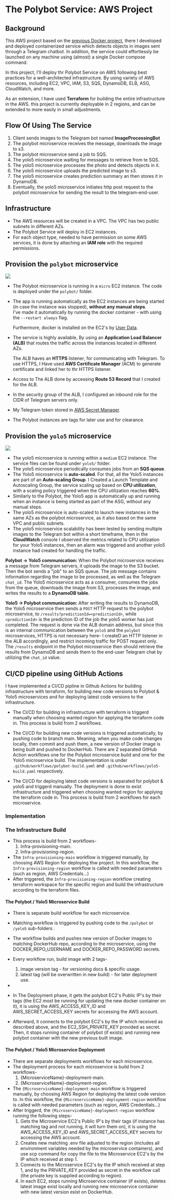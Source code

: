 # The Polybot Service: AWS Project

## Background

This AWS project based on the [previous Docker project][PolybotServiceDocker], there I developed and deployed containerized service which detects objects in images sent through a Telegram chatbot. 
In addition, the service could effortlessly be launched on any machine using (almost) a single Docker compose command.

In this project, I'll deploy thr Polybot Service on AWS following best practices for a well-architected infrastructure.
By using variety of AWS resources, including EC2, VPC, IAM, S3, SQS, DynamoDB, ELB, ASG, CloudWatch, and more.

As an extension, I have used **Terraform** for building the entire infrastructure in the AWS. this project is 
currently deployable in 2 regions, and can be extended to more easily in small adjustments. 

## Flow Of Using The Service

1. Client sends images to the Telegram bot named **ImageProcessingBot**
2. The polybot microservice receives the message, downloads the image to s3.
3. The polybot microservice send a job to SQS.
4. The yolo5 microservice waiting for messages to retrieve from te SQS.
5. The yolo5 microservice processes the photo and detects objects in it.
6. The yolo5 microservice uploads the predicted image to s3.
7. The yolo5 microservice creates prediction summary an then stores it in DynamoDB.
8. Eventually, the yolo5 microservice initiates http post request to the polybot 
microservice for sending the result to the telegram-end-user.

## Infrastructure

- The AWS resources will be created in a VPC. The VPC has two public subnets in different AZs.
- The Polybot Service will deploy in EC2 instances. 
- For each object type, needed to have permission on some AWS services, it is done by attaching an **IAM role** with the required permissions.


## Provision the `polybot` microservice

![][botaws2]

- The Polybot microservice is running in a `micro` EC2 instance. The code is deployed under the `polybot/` folder.
- The app is running automatically as the EC2 instances are being started (in case the instance was stopped), **without any manual steps**.      
  I've made it automatically by running the docker container - with using the `--restart always` flag.
  
  Furthermore, docker is installed on the EC2's by [User Data](https://docs.aws.amazon.com/AWSEC2/latest/UserGuide/user-data.html).
- The service is highly available, By using an **Application Load Balancer (ALB)** that routes the traffic across the instances located in different AZs. 
  
  The ALB haves an **HTTPS** listener, for communicating with Telegram. To use HTTPS, I Have used **AWS Certificate Manager** (ACM)
to generate certificate and linked her to thr HTTPS listener.

- Access to The ALB done by accessing **Route 53 Record** that I created for the ALB.

- In the security group of the ALB, I configured an inbound role for the CIDR of Telegram servers only.
- My Telegram token stored in [AWS Secret Manager](https://docs.aws.amazon.com/secretsmanager/latest/userguide/intro.html).
- The Polybot instances are tags for later use and for clearance.

## Provision the `yolo5` microservice

![][botaws3]

- The yolo5 microservice is running within a `medium` EC2 instance. The service files can be found under `yolo5/` folder. 
- The yolo5 microservice periodically consumes jobs from an **SQS queue**.
- The Yolo5 microservice is **auto-scaled**. For that, all the Yolo5 instances are part of an **Auto-scaling Group**. 
  I Created a Launch Template and Autoscaling Group, the service scaling up  based on **CPU utilization**, with a scaling policy triggered when the CPU utilization reaches **60%**.
- Similarly to the Polybot, the Yolo5 app is automatically up and running when an instance is being started as part of the ASG, without any manual steps.
- The yolo5 microservice is auto-scaled to launch new instances in the same AZs as the polybot microservice, as it also based on the same VPC and public subnets.
- The yolo5 microservice scalability has been tested by sending multiple images to the Telegram bot within a short timeframe, then
in the  **CloudWatch** console I observed the metrics related to CPU utilization for your Yolo5 instances, then an alarm was triggered and another yolo5 instance had created for handling the traffic.

**Polybot -> Yolo5 communication:** When the Polybot microservice receives a message from Telegram servers, it uploads the image to the S3 bucket. 
    Then the bot sends a "job" to an SQS queue.
    The job message contains information regarding the image to be processed, as well as the Telegram `chat_id`.
    The Yolo5 microservice acts as a consumer, consumes the jobs from the queue, downloads the image from S3, processes the image, and writes the results to a **DynamoDB table**.

**Yolo5 -> Polybot communication:** After writing the results to DynamoDB, the Yolo5 microservice then sends a `POST` HTTP request to the polybot microservice, to `/results?predictionId=<predictionId>`, while `<predictionId>` is the prediction ID of the job the yolo5 worker has just completed. 
  The request is done via the ALB domain address, but since this is an internal communication between the `yolo5` and the `polybot` microservices, HTTPS is not necessary here- I createD an HTTP listener in the ALB accordingly, and restrict incoming traffic for POST request only.
  The `/results` endpoint in the Polybot microservice then should retrieve the results from DynamoDB and sends them to the end-user Telegram chat by utilizing the `chat_id` value.

## CI/CD pipeline using GitHub Actions

I have implemented a CI/CD pipline in Github Actions for building infrastructure with terraform, for building new code versions to Polybot & Yolo5 microservices
and for deploying latest code versions to the infrastructure.

- The CI/CD for building in infrastructure with terraform is triggerd manually when choosing wanted region
for applying the terraform code in. This process is build from 2 workflows.

- The CI/CD for building new code versions is triggered automatically, by pushing code to branch main. 
Meaning, when you make code changes locally, then commit and push them, a new version of Docker image is being built and pushed to DockerHub. 
There are 2 separated GitHub Action workflows one for the Polybot microservice build and one for the Yolo5 microservice build. The implementation is under `.github/workflows/polybot-build.yaml` and `.github/workflows/yolo5-build.yaml` respectively.

- The CI/CD for deploying latest code versions is separated for polybot & yolo5 and triggerd manually. 
The deployment is done to exist infrastructure and triggered when choosing wanted region
for applying the terraform code in. This process is build from 2 workflows for each microservice.

### Implementation

### The Infrastructure Build

- This process is build from 2 workflows-
  1. Infra-provisioning-main.
  2. Infra-provisioning-region.
- The `Infra-provisioning-main` workflow is triggered manually, by choosing AWS Region for deploying thw project. 
In this workflow, the `Infra-provisioning-region` workflow is called with needed parameters (such as region, AWS Credentials...)
- After triggered, the `Infra-provisioning-region` workflow creating terraform workspace for the specific region and build the 
infrastructure according to the terraform files. 

#### The Polybot / Yolo5 Microservice Build

- There is separate build workflow for each microservice. 
- Matching workflow is triggered by pushing code to the `/polybot` or `/yolo5` sub-folders .

- The workflow builds and pushes new version of Docker images to matching DockerHub repo,
according to the microservice, using the DOCKER_REPO_USERNAME and DOCKER_REPO_PASSWORD secrets.
- Every workflow run, build image with 2 tags- 
  1. image version tag - for versioning docs & specific usage.
  2. latest tag (will be overwritten in new build) - for later deployment use.
- 
- In The Deployment phase, it gets the polybot EC2's Public IP's by their tags (the EC2 most be running for updating the new docker container on it),
it is using the AWS_ACCESS_KEY_ID and AWS_SECRET_ACCESS_KEY secrets for accessing the AWS account.
- Afterward, it connects to the polybot EC2's by the IP which received as described above, and the EC2_SSH_PRIVATE_KEY provided as secret.
Then, it stops running container of polybot (if exists) and running new polybot container with the new previous built image.

#### The Polybot / Yolo5 Microservice Deployment

- There are separate deployments workflows for each microservice. 
- The deployment process for each microservice is build from 2 workflows-
  1. {MicroserviceName}-deployment-main.
  2. {MicroserviceName}-deployment-region.
- The `{MicroserviceName}-deployment-main` workflow is triggered manually, by choosing AWS Region for deploying the latest code version to. 
In this workflow, the `{MicroserviceName}-deployment-region` workflow is called with needed parameters (such as region, AWS Credentials...)
- After triggerd, the `{MicroserviceName}-deployment-region` workflow running the following steps-
  1. Gets the Microservice EC2's Public IP's by their tags (if instance has matching tag and not running, it will turn them on),
  it is using the AWS_ACCESS_KEY_ID and AWS_SECRET_ACCESS_KEY secrets for accessing the AWS account.
  2. Creates new matching .env file adjusted to the region (includes all environment variables needed by the microservice containers),
  and use scp command for copy the file to the Microservice EC2's by the IP which received at step 1.
  3. Connects to the Microservice EC2's by the IP which received at step 1, and by the PRIVATE_KEY provided as secret in the workflow call 
  (the private key is supplied according to region).
  4. In each EC2, stops running Microservice container (if exists), deletes latest image exist locally and running 
  new microservice container with new latest version exist on DockerHub.


[DevOpsTheHardWay]: https://github.com/alonitac/DevOpsTheHardWay
[onboarding_tutorial]: https://github.com/alonitac/DevOpsTheHardWay/blob/main/tutorials/onboarding.md
[github_actions]: ../../actions

[PolybotServiceDocker]: https://github.com/maayanassraf/DockerProject
[botaws2]: https://alonitac.github.io/DevOpsTheHardWay/img/aws_project_botaws2.png
[botaws3]: https://alonitac.github.io/DevOpsTheHardWay/img/aws_project_botaws3.png
